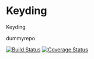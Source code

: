 # Keyding
Keyding

dummyrepo

[![Build Status](https://travis-ci.org/nimmneun/Keyding.svg?branch=master)](https://travis-ci.org/nimmneun/Keyding)
<a href='https://coveralls.io/r/nimmneun/Keyding?branch=master'><img src='https://coveralls.io/repos/nimmneun/Keyding/badge.svg?branch=master' alt='Coverage Status' /></a>
